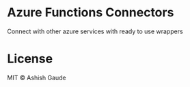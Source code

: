 # Azure Functions Connectors
Connect with other azure services with ready to use wrappers

# License

MIT © Ashish Gaude
